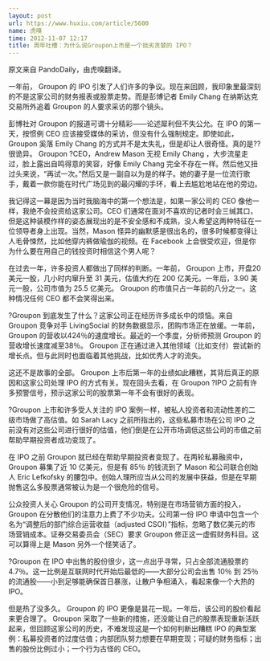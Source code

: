 ```yaml
---
layout: post
url: https://www.huxiu.com/article/5600
name: 虎嗅
time: 2012-11-07 12:17
title: 周年吐槽：为什么说Groupon上市是一个拙劣贪婪的 IPO？
---
```

原文来自 PandoDaily，由虎嗅翻译。

一年前， Groupon 的 IPO 引发了人们许多的争议。现在来回顾，我印象里最深刻的不是这家公司的财务报表或股票走势。而是彭博记者 Emily Chang 在纳斯达克交易所外追着 Groupon 的人要求采访的那个镜头。

彭博社对 Groupon 的报道可谓十分精彩——论述犀利但不失公允。在 IPO 的第一天，按惯例 CEO 应该接受媒体的采访，但没有什么强制规定。即使如此， Groupon 奚落 Emily Chang 的方式并不是太失礼，但是却让人很奇怪。真的是?? 很诡异。 Groupon ?CEO，Andrew Mason 无视 Emily Chang ，大步流星走过，脸上露出自鸣得意的笑容，好像 Emily Chang 完全不存在一样。然后他又扭过头来说，“再试一次。”然后又是一副自以为是的样子。她的妻子是一位流行歌手，戴着一款你能在时代广场见到的最闪耀的手环，看上去尴尬地站在他的旁边。

我记得这一幕是因为当时我脑海中的第一个想法是，如果一家公司的 CEO 像他一样，我绝不会投资给这家公司。CEO 们通常在面对不喜欢的记者时会三缄其口，但是这种装模作样的姿态展现出的是不安全感和不成熟，没人希望这两种特征在一位领导者身上出现。当然，Mason 怪异的幽默感是很出名的，很多时候都变得让人毛骨悚然，比如他穿内裤做瑜伽的视频。在 Facebook 上会很受欢迎，但是你为什么要在用自己的钱投资时相信这个男人呢？

在过去一年，许多投资人都做出了同样的判断。一年前， Groupon 上市，开盘20美元一股，几小时内窜升至 31 美元，估值大约在 200 亿美元。一年后，3.90 美元一股，公司市值为 25.5 亿美元。 Groupon 的市值只占一年前的八分之一。这种情况任何 CEO 都不会笑得出来。

?Groupon 到底发生了什么？这家公司正在经历许多成长中的烦恼。来自 Groupon 竞争对手 LivingSocial 的财务数据显示，团购市场正在放缓。一年前， Groupon 的营收以424％的速度增长。最近的一个季度，分析师预测 Groupon 的营收增长速度减至38％。 Groupon 正在通过进入其他领域（比如支付）尝试新的增长点。但与此同时也面临着其他挑战，比如优秀人才的流失。

这还不是故事的全部。 Groupon 上市后第一年的业绩如此糟糕，其背后真正的原因和这家公司处理 IPO 的方式有关。现在回头去看，在 Groupon ?IPO 之前有许多预警信号，预示这家公司的股票第一年不会有很好的表现。

?Groupon 上市和许多受人关注的 IPO 案例一样，被私人投资者和流动性差的二级市场做了高估值。如 Sarah Lacy 之前所指出的，这些私募市场在公司 IPO 之前没有对这些公司进行很好的估值，他们倒是在公开市场调低这些公司的市值之前帮助早期投资者成功变现了。

在 IPO 之前 Groupon 就已经在帮助早期投资者变现了。在两轮私募融资中， Groupon 募集了近 10 亿美元，但是有 85％ 的钱流到了 Mason 和公司联合创始人 Eric Lefkofsky 的腰包中。创始人理所应当从公司的发展中获益，但是在早期抛售这么多股票通常被认为是一个很危险的信号。

公众投资人关心 Groupon 的公司开支情况，特别是在市场营销方面的投入， Groupon 在分散他们的注意力上费了不少功夫。公司第一份 IPO 申请中包含一个名为“调整后的部门综合运营收益（adjusted CSOI）”指标，忽略了数亿美元的市场营销成本。证券交易委员会（SEC）要求 Groupon 修正这一虚假财务科目。这可以算得上是 Mason 另外一个怪笑话了。

?Groupon 在 IPO 中出售的股份很少，这一点出乎寻常，只占全部流通股票的 4.7％。这一比例是互联网时代开始后最低的——大部分公司会出售 10％ 到 25％ 的流通股——小到足够能确保首日暴涨，让散户争相涌入，看起来像一个大热的 IPO。

但是热了没多久。 Groupon 的 IPO 更像是昙花一现。一年后，该公司的股价看起来更合理了。 Groupon 采取了一些新的措施，还没能让自己的股票表现重新活跃起来，但回顾这家公司的历史，不难发现这是一个如何判断出糟糕 IPO 的典型案例：私募投资者的过度估值；内部团队努力想要在早期变现；可疑的财务指标；出售的股份比例过小；一个行为古怪的 CEO。

